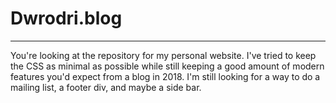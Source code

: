 # Dwrodri.blog
---
You're looking at the repository for my personal website. I've tried to keep the CSS as minimal as possible while still keeping a good amount of modern features you'd expect from a blog in 2018. I'm still looking for a way to do a mailing list, a footer div, and maybe a side bar. 
